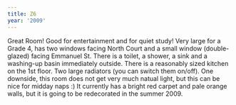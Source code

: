 ```yaml
---
title: Z6
year: '2009'
---
```


Great Room! Good for entertainment and for quiet study! Very large for a Grade 4, has two windows facing North Court and a small window (double-glazed) facing Emmanuel St. There is a toilet, a shower, a sink and a washing-up basin immediately outside. There is a reasonably sized kitchen on the 1st floor. Two large radiators (you can switch them on/off). One downside, this room does not get very much natual light, but this can be nice for midday naps :) It currently has a bright red carpet and pale orange walls, but it is going to be redecorated in the summer 2009.